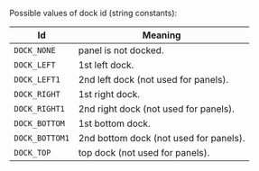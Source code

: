 Possible values of dock id (string constants):

Id | Meaning
---|--------
`DOCK_NONE` | panel is not docked.
`DOCK_LEFT` | 1st left dock.
`DOCK_LEFT1` | 2nd left dock (not used for panels).
`DOCK_RIGHT` | 1st right dock.
`DOCK_RIGHT1` | 2nd right dock (not used for panels).
`DOCK_BOTTOM` | 1st bottom dock.
`DOCK_BOTTOM1` | 2nd bottom dock (not used for panels).
`DOCK_TOP` | top dock (not used for panels).
